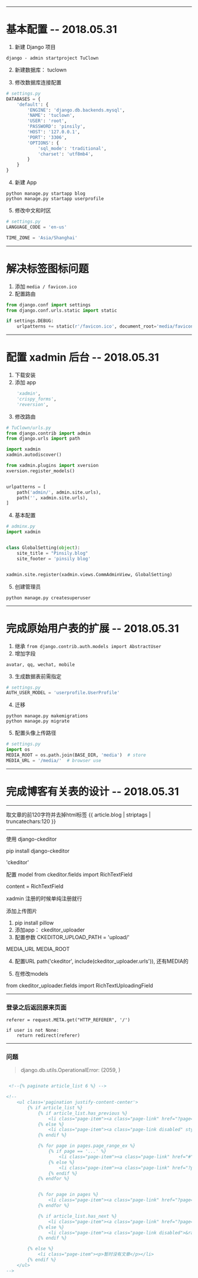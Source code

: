 ----
# 基本配置 -- 2018.05.31
1. 新建 Django 项目
```
django - admin startproject TuClown
```

2. 新建数据库： tuclown

3. 修改数据库连接配置
```python
# settings.py
DATABASES = {
    'default': {
        'ENGINE': 'django.db.backends.mysql',
        'NAME': 'tuclown',
        'USER': 'root',
        'PASSWORD': 'pinsily',
        'HOST': '127.0.0.1',
        'PORT': '3306',
        'OPTIONS': {
            'sql_mode': 'traditional',
            'charset': 'utf8mb4',
        }
    }
}
```

4. 新建 App
```shell
python manage.py startapp blog
python manage.py startapp userprofile
```

5. 修改中文和时区
```python
# settings.py
LANGUAGE_CODE = 'en-us'

TIME_ZONE = 'Asia/Shanghai'
```


-----
# 解决标签图标问题
1. 添加 `media / favicon.ico`
2. 配置路由
```python
from django.conf import settings
from django.conf.urls.static import static

if settings.DEBUG:
    urlpatterns += static(r'/favicon.ico', document_root='media/favicon.ico')
```


-----
# 配置 xadmin 后台 -- 2018.05.31
1. 下载安装
2. 添加 app
```python
    'xadmin',
    'crispy_forms',
    'reversion',
```
3. 修改路由
```python
# TuClown/urls.py
from django.contrib import admin
from django.urls import path

import xadmin
xadmin.autodiscover()

from xadmin.plugins import xversion
xversion.register_models()


urlpatterns = [
    path('admin/', admin.site.urls),
    path('', xadmin.site.urls),
]
```

4. 基本配置
```python
# adminx.py
import xadmin


class GlobalSetting(object):
    site_title = "Pinsily.blog"
    site_footer = 'pinsily blog'


xadmin.site.register(xadmin.views.CommAdminView, GlobalSetting)
```


5. 创建管理员
```shell
python manage.py createsuperuser
```

------
# 完成原始用户表的扩展 -- 2018.05.31
1. 继承 `from django.contrib.auth.models import AbstractUser`
2. 增加字段
```
avatar, qq, wechat, mobile
```

3. 生成数据表前需指定
```python
# settings.py
AUTH_USER_MODEL = 'userprofile.UserProfile'
```

4. 迁移
```shell
python manage.py makemigrations
python manage.py migrate
```

5. 配置头像上传路径
```python
# settings.py
import os
MEDIA_ROOT = os.path.join(BASE_DIR, 'media')  # store
MEDIA_URL = '/media/'  # browser use
```

----
# 完成博客有关表的设计 -- 2018.05.31


------

取文章的前120字符并去掉html标签
{{  article.blog | striptags | truncatechars:120 }}


----
使用 django-ckeditor

pip install django-ckeditor

'ckeditor'

配置 model
from ckeditor.fields import RichTextField

content = RichTextField


xadmin 注册的时候单纯注册就行

添加上传图片

1. pip install pillow
2. 添加app： ckeditor_uploader
3. 配置参数
CKEDITOR_UPLOAD_PATH = 'upload/'

MEDIA_URL
MEDIA_ROOT

4. 配置URL
path('ckeditor', include(ckeditor_uploader.urls')),
还有MEDIA的

5. 在修改models

from ckeditor_uploader.fields import RichTextUploadingField


------------

### 登录之后返回原来页面
```
referer = request.META.get("HTTP_REFERER", '/')

if user is not None:
    return redirect(referer)
```

-----
### 问题
> django.db.utils.OperationalError: (2059, <NULL>)


```html

 <!--{% paginate article_list 6 %} -->

<!--
    <ul class='pagination justify-content-center'>
        {% if article_list %}
            {% if article_list.has_previous %}
                <li class="page-item"><a class="page-link" href="?page={{ article_list.previous_page_number }}">&laquo;</a></li>
            {% else %}
                <li class="page-item"><a class="page-link disabled" style="color:red; font-size: 20px; margin-bottom: 2px;">&laquo;</a></li>
            {% endif %}

            {% for page in pages.page_range_ex %}
                {% if page == '...' %}
                    <li class="page-item"><a class="page-link" href="#">...</a></li>
                {% else %}
                    <li class="page-item"><a class="page-link" href="?page={{ page }}">{{ page }}</a></li>
                {% endif %}
            {% endfor %}


            {% for page in pages %}
                <li class="page-item"><a class="page-link" href="?page={{ page }}">{{ page }}</a></li>
            {% endfor %}

            {% if article_list.has_next %}
                <li class="page-item"><a class="page-link" href="?page={{ article_list.next_page_number }}">&raquo;</a></li>
            {% else %}
                <li class="page-item"><a class="page-link disabled">&raquo;</a></li>
            {% endif %}

        {% else %}
            <li class="page-item"><p>暂时没有文章</p></li>
        {% endif %}
    </ul>
-->
```